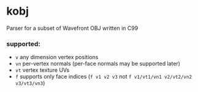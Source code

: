 # kobj
Parser for a subset of Wavefront OBJ written in C99

### supported:
- `v` any dimension vertex positions
- `vn` per-vertex normals (per-face normals may be supported later)
- `vt` vertex texture UVs
- `f` supports only face indices (`f v1 v2 v3` not `f v1/vt1/vn1 v2/vt2/vn2 v3/vt3/vn3`)
